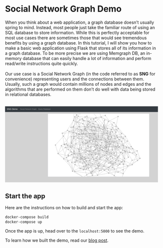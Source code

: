 # Social Network Graph Demo


When you think about a web application, a graph database doesn’t usually spring to mind. Instead, most people just take the familiar route of using an SQL database to store information. While this is perfectly acceptable for most use cases there are sometimes those that would see tremendous benefits by using a graph database.
In this tutorial, I will show you how to make a basic web application using Flask that stores all of its information in a graph database. To be more precise we are using Memgraph DB, an in-memory database that can easily handle a lot of information and perform read/write instructions quite quickly.<br /><br />
Our use case is a Social Network Graph (in the code referred to as **SNG** for convenience) representing users and the connections between them. Usually, such a graph would contain millions of nodes and edges and the algorithms that are performed on them don’t do well with data being stored in relational databases.<br /><br />

<p align="center">
   <img src="https://github.com/g-despot/images/blob/master/sng_demo_screenshot.png?raw=true" alt="Data Model" width="900"/>
<p/>

## Start the app

Here are the instructions on how to build and start the app:

```
docker-compose build
docker-compose up
```

Once the app is up, head over to the `localhost:5000` to see the demo.

To learn how we built the demo, read  our [blog post](https://memgraph.com/blog/how-to-visualize-a-social-network-in-python-with-a-graph-database).
